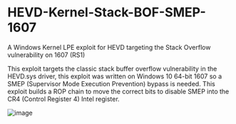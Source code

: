 # HEVD-Kernel-Stack-BOF-SMEP-1607
A Windows Kernel LPE exploit for HEVD targeting the Stack Overflow vulnerability on 1607 (RS1)

This exploit targets the classic stack buffer overflow vulnerability in the HEVD.sys driver, this exploit was written on Windows 10 64-bit 1607 so a SMEP (Supervisor Mode Execution Prevention) bypass is needed. This exploit builds a ROP chain to move the correct bits to disable SMEP into the CR4 (Control Register 4) Intel register. 

![image](https://user-images.githubusercontent.com/54753063/127082089-b4d89d78-8990-4688-b3fc-532fb70a2a5e.png)
